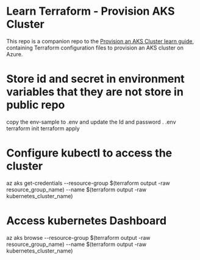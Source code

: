 # Learn Terraform - Provision AKS Cluster

This repo is a companion repo to the [Provision an AKS Cluster learn guide](https://learn.hashicorp.com/terraform/kubernetes/provision-aks-cluster), containing Terraform configuration files to provision an AKS cluster on Azure.

# Store id and secret in environment variables that they are not store in public repo
copy the env-sample to .env and update the Id and password
. .env
terraform init
terraform apply

# Configure kubectl to access the cluster 
az aks get-credentials --resource-group $(terraform output -raw resource_group_name) --name $(terraform output -raw kubernetes_cluster_name)

# Access kubernetes Dashboard
az aks browse --resource-group $(terraform output -raw resource_group_name) --name $(terraform output -raw kubernetes_cluster_name)
